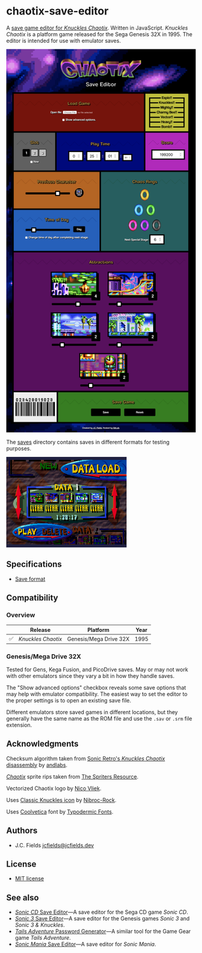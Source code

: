 # chaotix-save-editor

A [save game editor for *Knuckles Chaotix*](https://jcfieldsdev.github.io/chaotix-save-editor/). Written in JavaScript. *Knuckles Chaotix* is a platform game released for the Sega Genesis 32X in 1995. The editor is intended for use with emulator saves.

![Chaotix Save Editor](screenshot.png)

The [saves](https://github.com/jcfieldsdev/chaotix-save-editor/tree/master/saves) directory contains saves in different formats for testing purposes.

![Knuckles Chaotix data load](dataload.png)

## Specifications

- [Save format](https://github.com/jcfieldsdev/chaotix-save-editor/blob/master/save%20format.md)

## Compatibility

### Overview

| | Release | Platform | Year |
| -- | -- | -- | -- |
| ✅ | *Knuckles Chaotix* | Genesis/Mega Drive 32X | 1995 |

### Genesis/Mega Drive 32X

Tested for Gens, Kega Fusion, and PicoDrive saves. May or may not work with other emulators since they vary a bit in how they handle saves.

The "Show advanced options" checkbox reveals some save options that may help with emulator compatibility. The easiest way to set the editor to the proper settings is to open an existing save file.

Different emulators store saved games in different locations, but they generally have the same name as the ROM file and use the `.sav` or `.srm` file extension.

## Acknowledgments

Checksum algorithm taken from [Sonic Retro's *Knuckles Chaotix* disassembly](https://github.com/sonicretro/chaotix) by [andlabs](https://andlabs.dev/).

[*Chaotix*](https://www.spriters-resource.com/genesis_32x_scd/knuckleschaotix32x/) sprite rips taken from [The Spriters Resource](https://www.spriters-resource.com/).

Vectorized Chaotix logo by [Nico Vliek](https://www.behance.net/WhaddupNico).

Uses [Classic Knuckles icon](https://www.deviantart.com/nibroc-rock/art/Vector-Icon-Classic-Knuckles-618813720) by [Nibroc-Rock](https://www.deviantart.com/nibroc-rock).

Uses [Coolvetica](http://typodermicfonts.com/coolvetica/) font by [Typodermic Fonts](https://typodermicfonts.com/).

## Authors

- J.C. Fields <jcfields@jcfields.dev>

## License

- [MIT license](https://opensource.org/licenses/mit-license.php)

## See also

- [*Sonic CD* Save Editor](https://github.com/jcfieldsdev/sonic-cd-save-editor)—A save editor for the Sega CD game *Sonic CD*.
- [*Sonic 3* Save Editor](https://github.com/jcfieldsdev/sonic3-save-editor)—A save editor for the Genesis games *Sonic 3* and *Sonic 3 & Knuckles*.
- [*Tails Adventure* Password Generator](https://github.com/jcfieldsdev/tailsadv-password-generator)—A similar tool for the Game Gear game *Tails Adventure*.
- [*Sonic Mania* Save Editor](https://github.com/jcfieldsdev/sonic-mania-save-editor)—A save editor for *Sonic Mania*.
